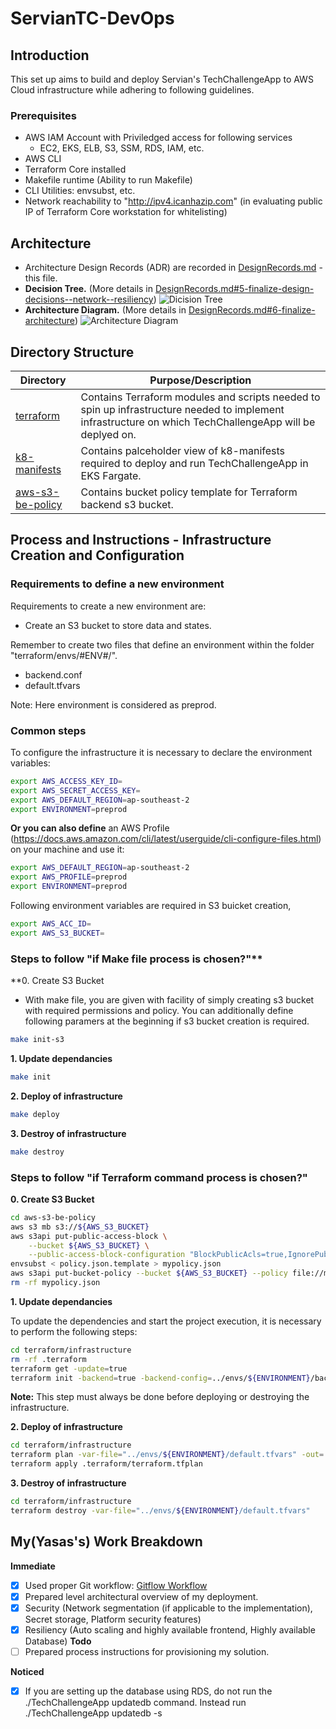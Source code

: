 # ServianTC-DevOps

Introduction
-------------------------------
This set up aims to build and deploy Servian's TechChallengeApp to AWS Cloud infrastructure while adhering to following guidelines. 

### **Prerequisites**
* AWS IAM Account with Priviledged access for following services
  * EC2, EKS, ELB, S3, SSM, RDS, IAM, etc.
* AWS CLI
* Terraform Core installed
* Makefile runtime (Ability to run Makefile)
* CLI Utilities: envsubst, etc.
* Network reachability to "http://ipv4.icanhazip.com" (in evaluating public IP of Terraform Core workstation for whitelisting)


## Architecture
* Architecture Design Records (ADR) are recorded in  [DesignRecords.md](DesignRecords.md) - this file.
* **Decision Tree.** (More details in [DesignRecords.md#5-finalize-design-decisions--network--resiliency](DesignRecords.md))
![Dicision Tree](https://drive.google.com/uc?export=view&id=1rIwPT1eiqitH_zlGjG48x0JhVPLbRKvu)
* **Architecture Diagram.** (More details in [DesignRecords.md#6-finalize-architecture](DesignRecords.md))
![Architecture Diagram](https://drive.google.com/uc?export=view&id=1Alyc_8pXIag2RCma3BkUI7tkGjUi6wor)

## Directory Structure
| Directory                | Purpose/Description                                                                                                                                              |
|--------------------------|------------------------------------------------------------------------------------------------------------------------------------------------------------------|
| [terraform](./terraform) | Contains Terraform modules and scripts needed to spin up infrastructure needed to implement infrastructure on which TechChallengeApp will be deplyed on.
| [k8-manifests](./k8-manifests)     | Contains palceholder view of k8-manifests required to deploy and run TechChallengeApp in EKS Fargate.                                                                   |
| [aws-s3-be-policy](./aws-s3-be-policy)     | Contains bucket policy template for Terraform backend s3 bucket.                                                                   |



## Process and Instructions - Infrastructure Creation and Configuration

### Requirements to define a new environment

Requirements to create a new environment are:
- Create an S3 bucket to store data and states.

Remember to create two files that define an environment within the folder "terraform/envs/#ENV#/".
- backend.conf
- default.tfvars

Note: Here environment is considered as preprod.

### Common steps

To configure the infrastructure it is necessary to declare the environment variables:

```bash
export AWS_ACCESS_KEY_ID=
export AWS_SECRET_ACCESS_KEY=
export AWS_DEFAULT_REGION=ap-southeast-2
export ENVIRONMENT=preprod
```

**Or you can also define** an AWS Profile (https://docs.aws.amazon.com/cli/latest/userguide/cli-configure-files.html) on your machine and use it:

```bash
export AWS_DEFAULT_REGION=ap-southeast-2
export AWS_PROFILE=preprod
export ENVIRONMENT=preprod
```

Following environment variables are required in S3 buicket creation,
```bash
export AWS_ACC_ID=
export AWS_S3_BUCKET=
```

### Steps to follow "if Make file process is chosen?"**
**0. Create S3 Bucket
* With make file, you are given with facility of simply creating s3 bucket with required permissions and policy. You can additionally define following paramers at the beginning if s3 bucket creation is required.

```bash
make init-s3
```

**1. Update dependancies**
```bash
make init
```

**2. Deploy of infrastructure**
```bash
make deploy
```

**3. Destroy of infrastructure**
```bash
make destroy
```

### Steps to follow "if Terraform command process is chosen?"
**0. Create S3 Bucket**
```bash
cd aws-s3-be-policy
aws s3 mb s3://${AWS_S3_BUCKET}
aws s3api put-public-access-block \
    --bucket ${AWS_S3_BUCKET} \
    --public-access-block-configuration "BlockPublicAcls=true,IgnorePublicAcls=true,BlockPublicPolicy=true,RestrictPublicBuckets=true"
envsubst < policy.json.template > mypolicy.json
aws s3api put-bucket-policy --bucket ${AWS_S3_BUCKET} --policy file://mypolicy.json
rm -rf mypolicy.json
```

**1. Update dependancies**

To update the dependencies and start the project execution, it is necessary to perform the following steps:

```bash
cd terraform/infrastructure
rm -rf .terraform
terraform get -update=true
terraform init -backend=true -backend-config=../envs/${ENVIRONMENT}/backend.conf
```
**Note:** This step must always be done before deploying or destroying the infrastructure.

**2. Deploy of infrastructure**


```bash
cd terraform/infrastructure
terraform plan -var-file="../envs/${ENVIRONMENT}/default.tfvars" -out=.terraform/terraform.tfplan
terraform apply .terraform/terraform.tfplan
```

**3. Destroy of infrastructure**

```bash
cd terraform/infrastructure
terraform destroy -var-file="../envs/${ENVIRONMENT}/default.tfvars"
```



My(Yasas's) Work Breakdown
-------------------------------
**Immediate**
- [x] Used proper Git workflow: [Gitflow Workflow](https://www.atlassian.com/git/tutorials/comparing-workflows/gitflow-workflow)
- [X] Prepared level architectural overview of my deployment.
- [X] Security (Network segmentation (if applicable to the implementation), Secret storage, Platform security features)
- [X] Resiliency (Auto scaling and highly available frontend, Highly available Database)
**Todo**
- [ ] Prepared process instructions for provisioning my solution.

**Noticed**
- [X] If you are setting up the database using RDS, do not run the ./TechChallengeApp updatedb command. Instead run ./TechChallengeApp updatedb -s